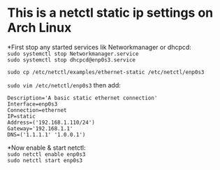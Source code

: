 # This is a netctl static ip settings on Arch Linux

*First stop any started services lik Networkmanager or dhcpcd:<br>
`sudo systemctl stop Networkmanager.service`<br>
`sudo systemctl stop dhcpcd@enp0s3.service`<br>

`sudo cp /etc/netctl/examples/ethernet-static /etc/netctl/enp0s3`<be>

`sudo vim /etc/netctl/enp0s3` then add:<br>
```
Description='A basic static ethernet connection'
Interface=enp0s3
Connection=ethernet
IP=static
Address=('192.168.1.110/24')
Gateway='192.168.1.1'
DNS=('1.1.1.1' '1.0.0.1')
```
*Now enable & start netctl:<br>
`sudo netctl enable enp0s3`<br>
`sudo netctl start enp0s3`

